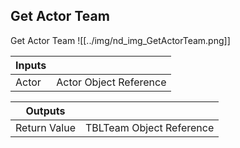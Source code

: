 ## Get Actor Team
Get Actor Team
![[../img/nd_img_GetActorTeam.png]]

|Inputs||
|--|--|
| Actor | Actor Object Reference |

|Outputs||
|--|--|
| Return Value | TBLTeam Object Reference |
